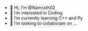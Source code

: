 - 👋 Hi, I’m @Namrath02
- 👀 I’m interested in Coding
- 🌱 I’m currently learning C++ and Py
- 💞️ I’m looking to collaborate on ...

<!---
Namrath02/Namrath02 is a ✨ special ✨ repository because its `README.md` (this file) appears on your GitHub profile.
You can click the Preview link to take a look at your changes.
--->
